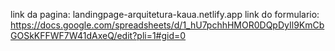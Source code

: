 link da pagina: landingpage-arquitetura-kaua.netlify.app
link do formulario: https://docs.google.com/spreadsheets/d/1_hU7pchhHMOR0DQpDyIl9KmCbGOSkKFFWF7W41dAxeQ/edit?pli=1#gid=0
